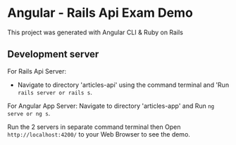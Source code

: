 # Angular - Rails Api Exam Demo
 
This project was generated with Angular CLI & Ruby on Rails

## Development server

For Rails Api Server:
- Navigate to directory 'articles-api' using the command terminal and 'Run `rails server or rails s`.

For Angular App Server:
Navigate to directory 'articles-app' and Run `ng serve or ng s`.


Run the 2 servers in separate command terminal then Open `http://localhost:4200/` to your Web Browser to see the demo.